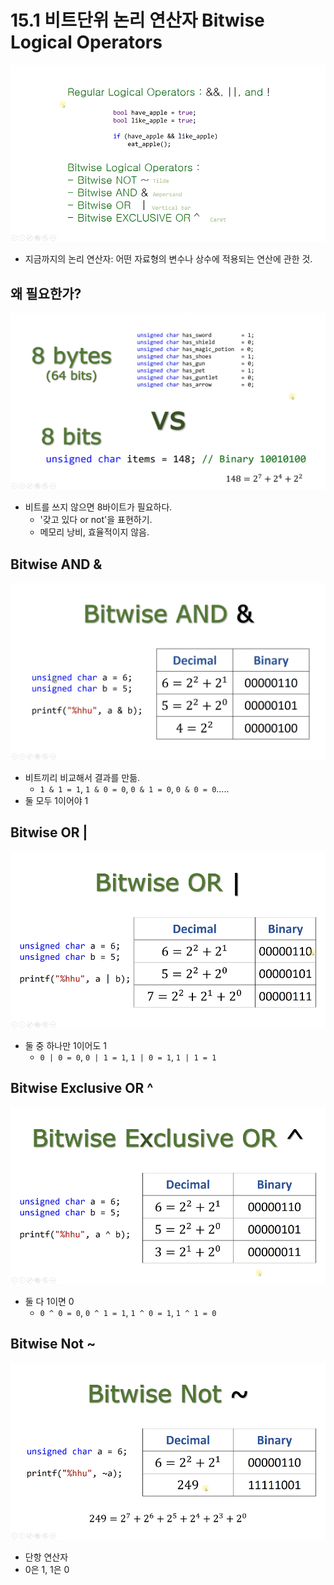 # 15.1 비트단위 논리 연산자 Bitwise Logical Operators
![](../images/chapter15/bit1.png)

* 지금까지의 논리 연산자: 어떤 자료형의 변수나 상수에 적용되는 연산에 관한 것.

## 왜 필요한가?
![](../images/chapter15/bit2.png)

* 비트를 쓰지 않으면 8바이트가 필요하다. 
    - '갖고 있다 or not'을 표현하기.
    - 메모리 낭비, 효율적이지 않음.

## Bitwise AND &
![](../images/chapter15/bit3.png)

* 비트끼리 비교해서 결과를 만듦.
    * `1 & 1 = 1`, `1 & 0 = 0`, `0 & 1 = 0`, `0 & 0 = 0`.....
* 둘 모두 1이어야 1

## Bitwise OR |
![](../images/chapter15/bit4.png)

* 둘 중 하나만 1이어도 1
    - `0 | 0 = 0`, `0 | 1 = 1`, `1 | 0 = 1`, `1 | 1 = 1`

## Bitwise Exclusive OR ^
![](../images/chapter15/bit5.png)

* 둘 다 1이면 0
    - `0 ^ 0 = 0`, `0 ^ 1 = 1`, `1 ^ 0 = 1`, `1 ^ 1 = 0`

## Bitwise Not ~
![](../images/chapter15/bit6.png)

* 단항 연산자
* 0은 1, 1은 0
  